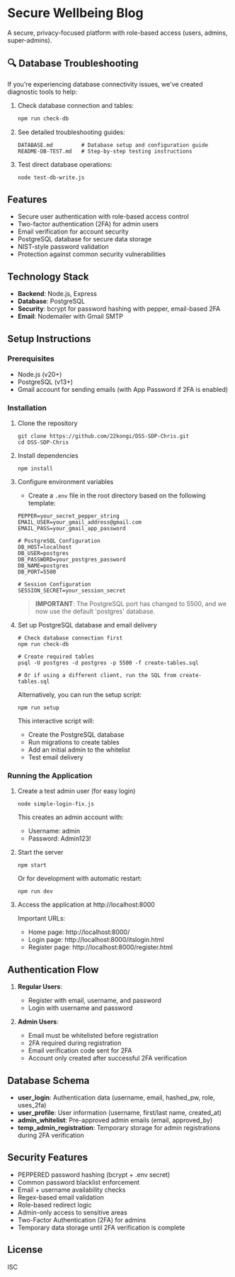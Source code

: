 # Secure Wellbeing Blog

A secure, privacy-focused platform with role-based access (users, admins, super-admins).

## 🔍 Database Troubleshooting

If you're experiencing database connectivity issues, we've created diagnostic tools to help:

1. Check database connection and tables:
   ```bash
   npm run check-db
   ```

2. See detailed troubleshooting guides:
   ```
   DATABASE.md         # Database setup and configuration guide
   README-DB-TEST.md   # Step-by-step testing instructions
   ```

3. Test direct database operations:
   ```bash
   node test-db-write.js
   ```

## Features

- Secure user authentication with role-based access control
- Two-factor authentication (2FA) for admin users
- Email verification for account security
- PostgreSQL database for secure data storage
- NIST-style password validation
- Protection against common security vulnerabilities

## Technology Stack

- **Backend**: Node.js, Express
- **Database**: PostgreSQL
- **Security**: bcrypt for password hashing with pepper, email-based 2FA
- **Email**: Nodemailer with Gmail SMTP

## Setup Instructions

### Prerequisites

- Node.js (v20+)
- PostgreSQL (v13+)
- Gmail account for sending emails (with App Password if 2FA is enabled)

### Installation

1. Clone the repository
   ```
   git clone https://github.com/22kongi/DSS-SDP-Chris.git
   cd DSS-SDP-Chris
   ```

2. Install dependencies
   ```
   npm install
   ```

3. Configure environment variables
   - Create a `.env` file in the root directory based on the following template:
   ```
   PEPPER=your_secret_pepper_string
   EMAIL_USER=your_gmail_address@gmail.com
   EMAIL_PASS=your_gmail_app_password

   # PostgreSQL Configuration
   DB_HOST=localhost
   DB_USER=postgres
   DB_PASSWORD=your_postgres_password
   DB_NAME=postgres
   DB_PORT=5500

   # Session Configuration
   SESSION_SECRET=your_session_secret
   ```

   > **IMPORTANT**: The PostgreSQL port has changed to 5500, and we now use the default 'postgres' database.

4. Set up PostgreSQL database and email delivery
   ```
   # Check database connection first
   npm run check-db

   # Create required tables
   psql -U postgres -d postgres -p 5500 -f create-tables.sql

   # Or if using a different client, run the SQL from create-tables.sql
   ```

   Alternatively, you can run the setup script:
   ```
   npm run setup
   ```
   This interactive script will:
   - Create the PostgreSQL database
   - Run migrations to create tables
   - Add an initial admin to the whitelist
   - Test email delivery

### Running the Application

1. Create a test admin user (for easy login)
   ```
   node simple-login-fix.js
   ```
   This creates an admin account with:
   - Username: admin
   - Password: Admin123!

2. Start the server
   ```
   npm start
   ```
   Or for development with automatic restart:
   ```
   npm run dev
   ```

3. Access the application at http://localhost:8000

   Important URLs:
   - Home page: http://localhost:8000/
   - Login page: http://localhost:8000/itslogin.html
   - Register page: http://localhost:8000/register.html

## Authentication Flow

1. **Regular Users**:
   - Register with email, username, and password
   - Login with username and password

2. **Admin Users**:
   - Email must be whitelisted before registration
   - 2FA required during registration
   - Email verification code sent for 2FA
   - Account only created after successful 2FA verification

## Database Schema

- **user_login**: Authentication data (username, email, hashed_pw, role, uses_2fa)
- **user_profile**: User information (username, first/last name, created_at)
- **admin_whitelist**: Pre-approved admin emails (email, approved_by)
- **temp_admin_registration**: Temporary storage for admin registrations during 2FA verification

## Security Features

- PEPPERED password hashing (bcrypt + .env secret)
- Common password blacklist enforcement
- Email + username availability checks
- Regex-based email validation
- Role-based redirect logic
- Admin-only access to sensitive areas
- Two-Factor Authentication (2FA) for admins
- Temporary data storage until 2FA verification is complete

## License

ISC
